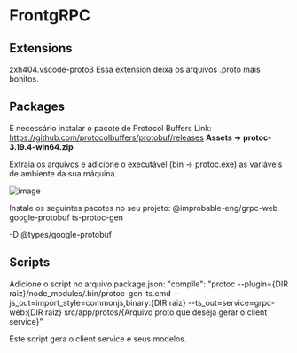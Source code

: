 # FrontgRPC

## Extensions

zxh404.vscode-proto3
Essa extension deixa os arquivos .proto mais bonitos.

## Packages

É necessário instalar o pacote de Protocol Buffers
Link: https://github.com/protocolbuffers/protobuf/releases
**Assets -> protoc-3.19.4-win64.zip**

Extraia os arquivos e adicione o executável (bin -> protoc.exe) as variáveis de ambiente da sua máquina.

![image](https://user-images.githubusercontent.com/57415712/156374294-3e0dd496-ab09-4d33-b2e5-3ac4c369671d.png)

Instale os seguintes pacotes no seu projeto:
@improbable-eng/grpc-web
google-protobuf
ts-protoc-gen

-D @types/google-protobuf

## Scripts

Adicione o script no arquivo package.json:
"compile": "protoc --plugin={DIR raiz}/node_modules/.bin/protoc-gen-ts.cmd --js_out=import_style=commonjs,binary:{DIR raiz} --ts_out=service=grpc-web:{DIR raiz} src/app/protos/{Arquivo proto que deseja gerar o client service}"

Este script gera o client service e seus modelos.
